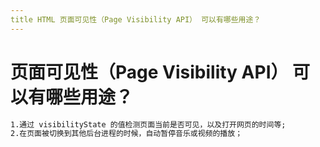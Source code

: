 ```yaml
---
title HTML ⻚⾯可⻅性（Page Visibility API） 可以有哪些⽤途？
---
```


# ⻚⾯可⻅性（Page Visibility API） 可以有哪些⽤途？

```html
1.通过 visibilityState 的值检测⻚⾯当前是否可⻅，以及打开⽹⻚的时间等;
2.在⻚⾯被切换到其他后台进程的时候，⾃动暂停⾳乐或视频的播放；
```